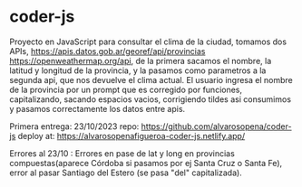 # coder-js
Proyecto en JavaScript para consultar el clima de la ciudad, tomamos dos APIs, https://apis.datos.gob.ar/georef/api/provincias https://openweathermap.org/api,
de la primera sacamos el nombre, la latitud y longitud de la provincia, y la pasamos como parametros a la segunda api, que nos devuelve el clima actual.
El usuario ingresa el nombre de la provincia por un prompt que es corregido por funciones, capitalizando, sacando espacios vacios, corrigiendo tildes asi consumimos y pasamos correctamente los datos entre apis.

Primera entrega: 23/10/2023
repo: https://github.com/alvarosopena/coder-js
deploy at: https://alvarosopenafigueroa-coder-js.netlify.app/

Errores al 23/10 : Errores en pase de lat y long en provincias compuestas(aparece Córdoba si pasamos por ej Santa Cruz o Santa Fe), error al pasar Santiago del Estero (se pasa "del" capitalizada).

